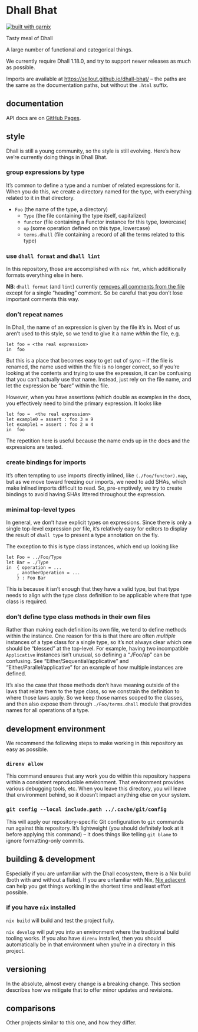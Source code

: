 # Dhall Bhat

[![built with garnix](https://img.shields.io/endpoint?url=https%3A%2F%2Fgarnix.io%2Fapi%2Fbadges%2Fsellout%2Fdhall-bhat)](https://garnix.io)

Tasty meal of Dhall

A large number of functional and categorical things.

We currently require Dhall 1.18.0, and try to support newer releases as much as possible.

Imports are available at https://sellout.github.io/dhall-bhat/ – the paths are the same as the documentation paths, but without the `.html` suffix.

## documentation

API docs are on [GitHub Pages](https://sellout.github.io/dhall-bhat).

## style

Dhall is still a young community, so the style is still evolving. Here’s how we’re currently doing things in Dhall Bhat.

### group expressions by type

It’s common to define a type and a number of related expressions for it. When you do this, we create a directory named for the type, with everything related to it in that directory.

- `Foo` (the name of the type, a directory)
  - `Type` (the file containing the type itself, capitalized)
  - `functor` (file containing a Functor instance for this type, lowercase)
  - `op` (some operation defined on this type, lowercase)
  - `terms.dhall` (file containing a record of all the terms related to this type)

### use `dhall format` and `dhall lint`

In this repository, those are accomplished with `nix fmt`, which additionally formats everything else in here.

**NB**: `dhall format` (and `lint`) currently [removes all comments from the file](https://github.com/dhall-lang/dhall-haskell/issues/145) except for a single “heading” comment. So be careful that you don’t lose important comments this way.

### don’t repeat names

In Dhall, the name of an expression is given by the file it’s in. Most of us aren’t used to this style, so we tend to give it a name _within_ the file, e.g.

```dhall
let foo = <the real expression>
in  foo
```

But this is a place that becomes easy to get out of sync – if the file is renamed, the name used within the file is no longer correct, so if you’re looking at the contents and trying to use the expression, it can be confusing that you can’t actually use that name. Instead, just rely on the file name, and let the expression be “bare” within the file.

However, when you have assertions (which double as examples in the docs, you effectively need to bind the primary expression. It looks like

```dhall
let foo =  <the real expression>
let example0 = assert : foo 3 ≡ 9
let example1 = assert : foo 2 ≡ 4
in  foo
```

The repetition here is useful because the name ends up in the docs and the expressions are tested.

### create bindings for imports

It’s often tempting to use imports directly inlined, like `(./Foo/functor).map`, but as we move toward freezing our imports, we need to add SHAs, which make inlined imports difficult to read. So, pre-emptively, we try to create bindings to avoid having SHAs littered throughout the expression.

### minimal top-level types

In general, we don’t have explicit types on expressions. Since there is only a single top-level expression per file, it’s relatively easy for editors to display the result of `dhall type` to present a type annotation on the fly.

The exception to this is type class instances, which end up looking like

```dhall
let Foo = ../Foo/Type
let Bar = ./Type
in  { operation = ...
    , anotherOperation = ...
    } : Foo Bar
```

This is because it isn’t enough that they have a valid type, but that type needs to align with the type class definition to be applicable where that type class is required.

### don’t define type class methods in their own files

Rather than making each definition its own file, we tend to define methods within the instance. One reason for this is that there are often _multiple_ instances of a type class for a single type, so it’s not always clear which one should be “blessed” at the top-level. For example, having two incompatible `Applicative` instances isn’t unusual, so defining a “./Foo/ap” can be confusing. See “Either/Sequential/applicative” and “Either/Parallel/applicative” for an example of how multiple instances are defined.

It’s also the case that those methods don’t have meaning outside of the laws that relate them to the type class, so we constrain the definition to where those laws apply. So we keep those names scoped to the classes, and then also expose them through `./Foo/terms.dhall` module that provides names for all operations of a type.

## development environment

We recommend the following steps to make working in this repository as easy as possible.

### `direnv allow`

This command ensures that any work you do within this repository happens within a consistent reproducible environment. That environment provides various debugging tools, etc. When you leave this directory, you will leave that environment behind, so it doesn’t impact anything else on your system.

### `git config --local include.path ../.cache/git/config`

This will apply our repository-specific Git configuration to `git` commands run against this repository. It’s lightweight (you should definitely look at it before applying this command) – it does things like telling `git blame` to ignore formatting-only commits.

## building & development

Especially if you are unfamiliar with the Dhall ecosystem, there is a Nix build (both with and without a flake). If you are unfamiliar with Nix, [Nix adjacent](...) can help you get things working in the shortest time and least effort possible.

### if you have `nix` installed

`nix build` will build and test the project fully.

`nix develop` will put you into an environment where the traditional build tooling works. If you also have `direnv` installed, then you should automatically be in that environment when you're in a directory in this project.

## versioning

In the absolute, almost every change is a breaking change. This section describes how we mitigate that to offer minor updates and revisions.

## comparisons

Other projects similar to this one, and how they differ.
